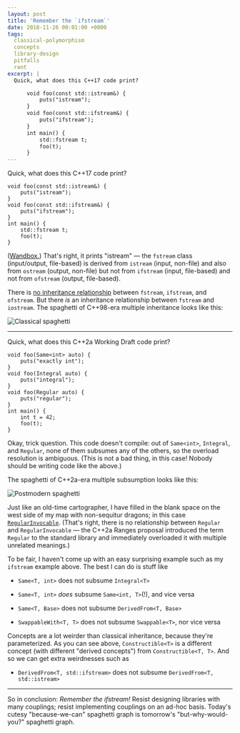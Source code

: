 ```yaml
---
layout: post
title: 'Remember the `ifstream`'
date: 2018-11-26 00:01:00 +0000
tags:
  classical-polymorphism
  concepts
  library-design
  pitfalls
  rant
excerpt: |
  Quick, what does this C++17 code print?

      void foo(const std::istream&) {
          puts("istream");
      }
      void foo(const std::ifstream&) {
          puts("ifstream");
      }
      int main() {
          std::fstream t;
          foo(t);
      }
---
```


Quick, what does this C++17 code print?

    void foo(const std::istream&) {
        puts("istream");
    }
    void foo(const std::ifstream&) {
        puts("ifstream");
    }
    int main() {
        std::fstream t;
        foo(t);
    }

([Wandbox.](https://wandbox.org/permlink/W18vsVNAL13NDu3e)) That's right, it prints "istream" —
the `fstream` class (input/output, file-based) is derived from `istream` (input, non-file)
and also from `ostream` (output, non-file) but not from `ifstream` (input, file-based) and
not from `ofstream` (output, file-based).

There is [no inheritance relationship](https://godbolt.org/z/EjfjKl)
between `fstream`, `ifstream`, and `ofstream`. But there *is* an inheritance relationship between
`fstream` and `iostream`. The spaghetti of C++98-era multiple inheritance looks like this:

![Classical spaghetti](/blog/images/2018-11-26-inheritance-spaghetti.png)

----

Quick, what does this C++2a Working Draft code print?

    void foo(Same<int> auto) {
        puts("exactly int");
    }
    void foo(Integral auto) {
        puts("integral");
    }
    void foo(Regular auto) {
        puts("regular");
    }
    int main() {
        int t = 42;
        foo(t);
    }

Okay, trick question. This code doesn't compile: out of `Same<int>`, `Integral`, and `Regular`, none
of them subsumes any of the others, so the overload resolution is ambiguous. (This is not a bad thing,
in this case! Nobody should be writing code like the above.)

The spaghetti of C++2a-era multiple subsumption looks like this:

![Postmodern spaghetti](/blog/images/2018-11-26-subsumption-spaghetti.png)

Just like an old-time cartographer, I have filled in the blank space on the west side of my map
with non-sequitur dragons; in this case [`RegularInvocable`](https://en.cppreference.com/w/cpp/concepts/Invocable).
(That's right, there is no relationship between `Regular` and `RegularInvocable` — the C++2a Ranges
proposal introduced the term `Regular` to the standard library and immediately overloaded it with
multiple unrelated meanings.)

To be fair, I haven't come up with an easy surprising example such as my `ifstream` example
above. The best I can do is stuff like

- `Same<T, int>` does not subsume `Integral<T>`

- `Same<T, int>` *does* subsume `Same<int, T>`(!), and vice versa

- `Same<T, Base>` does not subsume `DerivedFrom<T, Base>`

- `SwappableWith<T, T>` does not subsume `Swappable<T>`, nor vice versa

Concepts are a lot weirder than classical inheritance, because they're parameterized. As you can see
above, `Constructible<T>` is a different concept (with different "derived concepts")
from `Constructible<T, T>`. And so we can get extra weirdnesses such as

- `DerivedFrom<T, std::ifstream>` does not subsume `DerivedFrom<T, std::istream>`

----

So in conclusion: _Remember the ifstream!_ Resist designing libraries with many couplings;
resist implementing couplings on an ad-hoc basis. Today's cutesy "because-we-can" spaghetti graph
is tomorrow's "but-why-would-you?" spaghetti graph.
